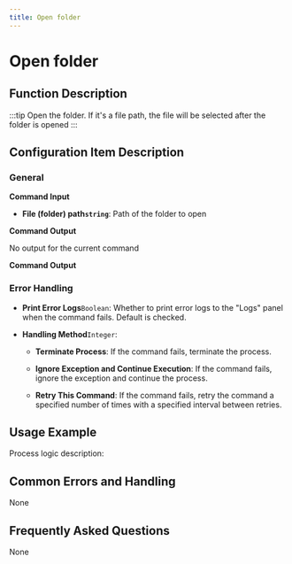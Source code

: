 ```yaml
---
title: Open folder
---
```


# Open folder

## Function Description

:::tip 
Open the folder. If it's a file path, the file will be selected after the folder is opened
:::

## Configuration Item Description

### General

**Command Input**

- **File (folder) path`string`**: Path of the folder to open


**Command Output**

No output for the current command


**Command Output**

### Error Handling

- **Print Error Logs**`Boolean`: Whether to print error logs to the "Logs" panel when the command fails. Default is checked. 

- **Handling Method**`Integer`:

    - **Terminate Process**: If the command fails, terminate the process.

    - **Ignore Exception and Continue Execution**: If the command fails, ignore the exception and continue the process.

    - **Retry This Command**: If the command fails, retry the command a specified number of times with a specified interval between retries.

## Usage Example

Process logic description:

## Common Errors and Handling

None

## Frequently Asked Questions

None

